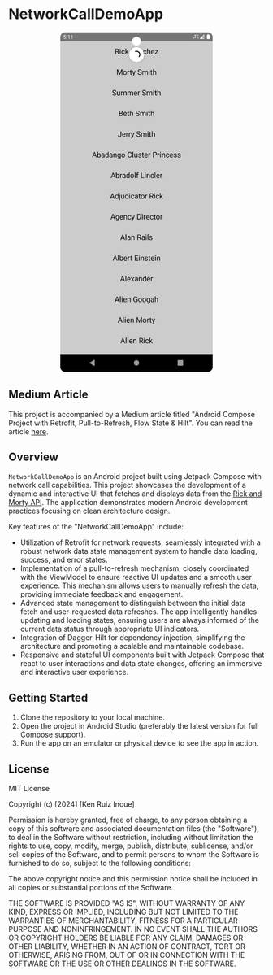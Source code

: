 # NetworkCallDemoApp

<p align="center">
  <img src="./screenshot.png" width="300" />
</p>

## Medium Article

This project is accompanied by a Medium article titled "Android Compose Project with Retrofit, Pull-to-Refresh, Flow State & Hilt". You can read the article [here]().

## Overview

`NetworkCallDemoApp` is an Android project built using Jetpack Compose with network call capabilities. This project showcases the development of a dynamic and interactive UI that fetches and displays data from the [Rick and Morty API](https://rickandmortyapi.com/). The application demonstrates modern Android development practices focusing on clean architecture design.

Key features of the "NetworkCallDemoApp" include:

- Utilization of Retrofit for network requests, seamlessly integrated with a robust network data state management system to handle data loading, success, and error states.
- Implementation of a pull-to-refresh mechanism, closely coordinated with the ViewModel to ensure reactive UI updates and a smooth user experience. This mechanism allows users to manually refresh the data, providing immediate feedback and engagement.
- Advanced state management to distinguish between the initial data fetch and user-requested data refreshes. The app intelligently handles updating and loading states, ensuring users are always informed of the current data status through appropriate UI indicators.
- Integration of Dagger-Hilt for dependency injection, simplifying the architecture and promoting a scalable and maintainable codebase.
- Responsive and stateful UI components built with Jetpack Compose that react to user interactions and data state changes, offering an immersive and interactive user experience.

## Getting Started

1. Clone the repository to your local machine.
2. Open the project in Android Studio (preferably the latest version for full Compose support).
3. Run the app on an emulator or physical device to see the app in action.

## License

MIT License

Copyright (c) [2024] [Ken Ruiz Inoue]

Permission is hereby granted, free of charge, to any person obtaining a copy of this software and associated documentation files (the "Software"), to deal in the Software without restriction, including without limitation the rights to use, copy, modify, merge, publish, distribute, sublicense, and/or sell copies of the Software, and to permit persons to whom the Software is furnished to do so, subject to the following conditions:

The above copyright notice and this permission notice shall be included in all copies or substantial portions of the Software.

THE SOFTWARE IS PROVIDED "AS IS", WITHOUT WARRANTY OF ANY KIND, EXPRESS OR IMPLIED, INCLUDING BUT NOT LIMITED TO THE WARRANTIES OF MERCHANTABILITY, FITNESS FOR A PARTICULAR PURPOSE AND NONINFRINGEMENT. IN NO EVENT SHALL THE AUTHORS OR COPYRIGHT HOLDERS BE LIABLE FOR ANY CLAIM, DAMAGES OR OTHER LIABILITY, WHETHER IN AN ACTION OF CONTRACT, TORT OR OTHERWISE, ARISING FROM, OUT OF OR IN CONNECTION WITH THE SOFTWARE OR THE USE OR OTHER DEALINGS IN THE SOFTWARE.
